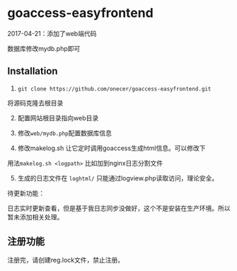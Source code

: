 # goaccess-easyfrontend

2017-04-21：添加了web端代码

数据库修改mydb.php即可


## Installation

1. `git clone https://github.com/onecer/goaccess-easyfrontend.git`

将源码克隆去根目录

2. 配置网站根目录指向web目录

3. 修改`web/mydb.php`配置数据库信息

4. 修改makelog.sh 让它定时调用goaccess生成html信息。可以修改下 

用法`makelog.sh <logpath>` 比如加到nginx日志分割文件

5. 生成的日志文件在 `loghtml/` 只能通过logview.php读取访问，理论安全。

待更新功能：

日志实时更新查看，但是基于我日志同步没做好，这个不是安装在生产环境。所以暂未添加相关处理。

## 注册功能

注册完，请创建reg.lock文件，禁止注册。